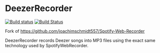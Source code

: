 # DeezerRecorder

[![Build status](https://ci.appveyor.com/api/projects/status/ljuqku9bt5vomxoc?svg=true)](https://ci.appveyor.com/project/joachimschmidt557/deezerrecorder)
[![Build Status](https://travis-ci.org/joachimschmidt557/DeezerRecorder.svg?branch=master)](https://travis-ci.org/joachimschmidt557/DeezerRecorder)

Fork of https://github.com/joachimschmidt557/Spotify-Web-Recorder

DeezerRecorder records Deezer songs into MP3 files using the exact same technology 
used by SpotifyWebRecorder. 
